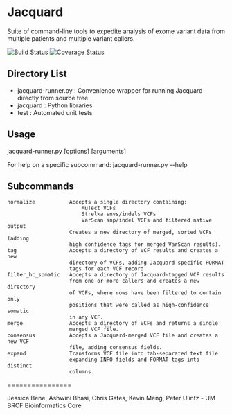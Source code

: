 
Jacquard
================
Suite of command-line tools to expedite analysis of exome variant data from multiple patients and multiple variant callers.

[![Build Status](https://travis-ci.org/umich-brcf-bioinf/Jacquard.svg?branch=develop)](https://travis-ci.org/umich-brcf-bioinf/Jacquard) 
[![Coverage Status](https://img.shields.io/coveralls/umich-brcf-bioinf/Jacquard.svg)](https://coveralls.io/r/umich-brcf-bioinf/Jacquard)
## Directory List
* jacquard-runner.py : Convenience wrapper for running Jacquard directly from source tree.
* jacquard : Python libraries 
* test : Automated unit tests

## Usage

jacquard-runner.py <subcommand> [options] [arguments]

For help on a specific subcommand:
jacquard-runner.py <subcommand> --help 

## Subcommands
    normalize           Accepts a single directory containing:
                            MuTect VCFs
                            Strelka snvs/indels VCFs
                            VarScan snp/indel VCFs and filtered native output
                        Creates a new directory of merged, sorted VCFs (adding 
                        high confidence tags for merged VarScan results).
    tag                 Accepts a directory of VCF results and creates a new
                        directory of VCFs, adding Jacquard-specific FORMAT
                        tags for each VCF record.
    filter_hc_somatic   Accepts a directory of Jacquard-tagged VCF results
                        from one or more callers and creates a new directory
                        of VCFs, where rows have been filtered to contain only
                        positions that were called as high-confidence somatic 
                        in any VCF.
    merge               Accepts a directory of VCFs and returns a single
                        merged VCF file.
    consensus           Accepts a Jacquard-merged VCF file and creates a new VCF
                        file, adding consensus fields.
    expand              Transforms VCF file into tab-separated text file 
                        expanding INFO fields and FORMAT tags into distinct
                        columns.

================

Jessica Bene, Ashwini Bhasi, Chris Gates, Kevin Meng, Peter Ulintz - UM BRCF Bioinformatics Core

